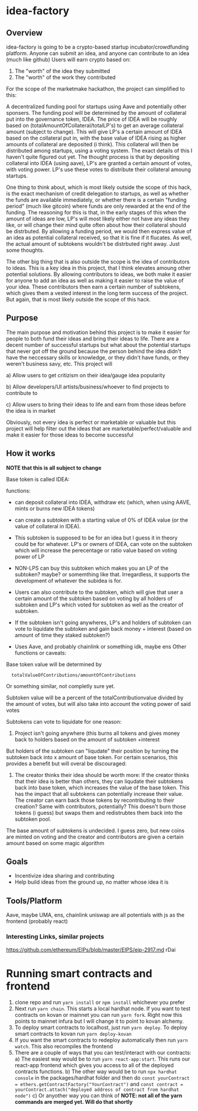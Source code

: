 # idea-factory
## Overview
idea-factory is going to be a crypto-based startup incubator/crowdfunding platform.
Anyone can submit an idea, and anyone can contribute to an idea (much like github)
Users will earn crypto based on:
1. The "worth" of the idea they submitted
2. The "worth" of the work they contributed

For the scope of the marketmake hackathon, the project can simplified to this:

A decentralized funding pool for startups using Aave and potentially other sponsers. The funding pool will be determined by the amount of collateral put into the governance token, IDEA. The price of IDEA will be roughly based on (totalAmountOfCollateral/totalLP's) to get an average collateral amount (subject to change). This will give LP's a certain amount of IDEA based on the collateral put in, with the base value of IDEA rising as higher amounts of collateral are deposited (i think).
This collateral will then be distributed among startups, using a voting system. The exact details of this I haven't quite figured out yet. The thought process is that by depositing collateral into IDEA (using aave), LP's are granted a certain amount of votes, with voting power. LP's use these votes to distribute their collateral amoung startups.

One thing to think about, which is most likely outside the scope of this hack, is the exact mechanism of credit delegation to startups, as well as whether the funds are available immediately, or whether there is a certain "funding period" (much like gitcoin) where funds are only rewarded at the end of the funding. The reasoning for this is that, in the early stages of this when the amount of ideas are low, LP's will most likely either not have any ideas they like, or will change their mind quite often about how their collateral should be distrbuted. By allowing a funding period, we would then express value of an idea as potential collateral received, so that it is fine if it flucates. As well, the actual amount of subtokens wouldn't be distrbuted right away. Just some thoughts.


The other big thing that is also outside the scope is the idea of contributors to ideas. This is a key idea in this project, that I think elevates amoung other potential solutions. By allowing contributors to ideas, we both make it easier for anyone to add an idea as well as making it easier to raise the value of your idea. These contributors then earn a certain number of subtokens, which gives them a vested interest in the long term success of the project. But again, that is most likely outside the scope of this hack.

## Purpose
The main purpose and motivation behind this project is to make it easier for people to both fund their ideas and bring their ideas to life.
There are a decent number of successful startups but what about the potential startups that never got off the ground because the person behind the idea didn't have 
the neccessary skills or knowledge, or they didn't have funds, or they weren't business savy, etc. This project will 

a) Allow users to get critizism on their idea/gauge idea popularity

b) Allow developers/UI artists/business/whoever to find projects to contribute to

c) Allow users to bring their ideas to life and earn from those ideas before the idea is in market

Obviously, not every idea is perfect or marketable or valuable but this project will help filter out the ideas that are marketable/perfect/valuable and make it easier for those ideas to become successful


## How it works

**NOTE that this is all subject to change**

Base token is called IDEA:

functions: 

* can deposit collateral into IDEA, withdraw etc (which, when using AAVE, mints or burns new IDEA tokens)

* can create a subtoken with a starting value of 0% of IDEA value (or the value of collateral in IDEA). 

* This subtoken is supposed to be for an idea but I guess it in theory could be for whatever. LP's or owners of IDEA, can vote on the subtoken which will increase the perecentage or ratio value based on voting power of LP
* NON-LPS can buy this subtoken which makes you an LP of the subtoken? maybe? or somemthing like that. Irregardless, it supports the development of whatever the subidea is for. 
* Users can also contribute to the subtoken, which will give that user a certain amount of the subtoken based on voting by all holders of subtoken and LP's which voted for subtoken as well as the creator of subtoken. 
* If the subtoken isn't going anywheres, LP's and holders of subtoken can vote to liquidate the subtoken and gain back money + interest (based on amount of time they staked subtoken?)

* Uses Aave, and probably chainlink or something idk, maybe ens
Other functions or caveats:

Base token value will be determined by

      totalValueOfContributions/amountOfContributions
Or something similar, not completly sure yet.

Subtoken value will be a percent of the totalContributionvalue divided by the amount of votes, but will also take into account the voting power of said votes

Subtokens can vote to liquidate for one reason:

1) Project isn't going anywhere (this burns all tokens and gives money back to holders based on the amount of subtoken +interest

But holders of the subtoken can "liqudate" their position by turning the subtoken back into x amount of base token. For certain scenarios, this provides a benefit but will overal be discouraged:
1) The creator thinks their idea should be worth more: If the creator thinks that their idea is better than others, they can liqudate their subtokens back into base token, which increases the value of the base token. This has the impact that all subtokens can potentially increase their value. The creator can earn back those tokens by recontributing to their creation? Same with contributors, potentially? This doesn't burn those tokens (i guess) but swaps them and redistrubtes them back into the subtoken pool.

The base amount of subtokens is undecided. I guess zero, but new coins are minted on voting and the creator and contributors are given a certain amount based on some magic algorithm


## Goals

* Incentivize idea sharing and contributing
* Help build ideas from the ground up, no matter whose idea it is

## Tools/Platform
Aave, maybe UMA, ens, chainlink uniswap are all potentials with js as the frontend (probably react)

### Interesting Links, similar projects

https://github.com/ethereum/EIPs/blob/master/EIPS/eip-2917.md
rDai


# Running smart contracts and frontend

1. clone repo and run `yarn install` or `npm install` whichever you prefer
2. Next run `yarn chain`. This starts a local hardhat node. If you want to test contracts on kovan or mainnet you can run `yarn fork`. Right now this points to mainnet infura but I will change it to point to kovan alchemy.
3. To deploy smart contracts to localhost, just run `yarn deploy`. To deploy smart contracts to kovan run `yarn deploy-kovan`
4. If you want the smart contracts to redeploy automatically then run `yarn watch`. This also recompiles the frontend
5. There are a couple of ways that you can test/interact with our contracts:
      a) The easiest way would be to run `yarn react-app:start`. This runs our react-app frontend which gives you access to all of the deployed contracts functions.
      b) The other way would be to run `npx hardhat console` in the packages/hardhat folder and then do `const yourContract = ethers.getContractFactory("YourContract")` and
            `const contract = yourContract.attach("deployed address of contract from hardhat node")`
      c) Or anyother way you can think of
 **NOTE: not all of the yarn commands are merged yet. Will do that shortly**
